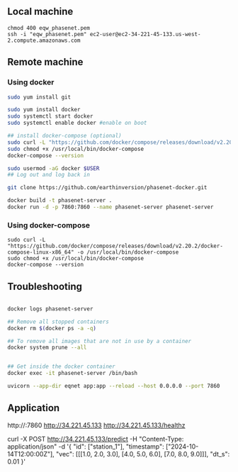 
## Local machine
```
chmod 400 eqw_phasenet.pem
ssh -i "eqw_phasenet.pem" ec2-user@ec2-34-221-45-133.us-west-2.compute.amazonaws.com
```


## Remote machine

### Using docker
```bash
sudo yum install git

sudo yum install docker
sudo systemctl start docker
sudo systemctl enable docker #enable on boot

## install docker-compose (optional)
sudo curl -L "https://github.com/docker/compose/releases/download/v2.20.2/docker-compose-linux-x86_64" -o /usr/local/bin/docker-compose
sudo chmod +x /usr/local/bin/docker-compose
docker-compose --version

sudo usermod -aG docker $USER
## Log out and log back in

git clone https://github.com/earthinversion/phasenet-docker.git

docker build -t phasenet-server .
docker run -d -p 7860:7860 --name phasenet-server phasenet-server
```

### Using docker-compose
```
sudo curl -L "https://github.com/docker/compose/releases/download/v2.20.2/docker-compose-linux-x86_64" -o /usr/local/bin/docker-compose
sudo chmod +x /usr/local/bin/docker-compose
docker-compose --version

```

## Troubleshooting
```bash

docker logs phasenet-server

## Remove all stopped containers
docker rm $(docker ps -a -q)  

## To remove all images that are not in use by a container
docker system prune --all


## Get inside the docker container
docker exec -it phasenet-server /bin/bash

uvicorn --app-dir eqnet app:app --reload --host 0.0.0.0 --port 7860
```

## Application
http://<your-ec2-public-ip>:7860
http://34.221.45.133
http://34.221.45.133/healthz


curl -X POST http://34.221.45.133/predict -H "Content-Type: application/json" -d '{
  "id": ["station_1"],
  "timestamp": ["2024-10-14T12:00:00Z"],
  "vec": [[[1.0, 2.0, 3.0], [4.0, 5.0, 6.0], [7.0, 8.0, 9.0]]],
  "dt_s": 0.01
}'
